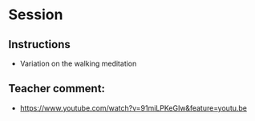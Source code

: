 # Session

## Instructions

- Variation on the walking meditation

## Teacher comment:

- https://www.youtube.com/watch?v=91miLPKeGIw&feature=youtu.be




